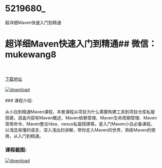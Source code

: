 # 5219680_
超详细Maven快速入门到精通
# 超详细Maven快速入门到精通## 微信：mukewang8
<br/></br>[下载地址](http://www.36tz.cn/article/5219680 "下载地址")
<br/></br>[![download](http://36tz.cn/muke_img/2021_04_1-76-300x178.png "下载地址")](http://www.36tz.cn/article/5219680 "下载地址")
<br/></br>### 课程介绍:<br/></br>从小白到精通Maven课程，本套课程从项目为什么需要构建工具到项目仓库私服搭建，涵盖内容有Maven概述、Maven依赖管理、Maven生命周期管理、Maven常用命令、Maven整合Idea、nexus私服搭建等。是入门Maven小白必备课程，以浅显易懂的语言、深入浅出的讲解，带你走入Maven的世界，熟练Maven的使用，从入门到精通。

### 课程截图:
[![download](http://36tz.cn/muke_img/2021_04_2-83.png "下载地址")](http://www.36tz.cn/article/5219680 "下载地址")
